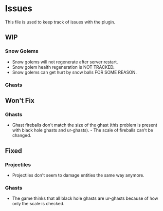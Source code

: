 # Issues

This file is used to keep track of issues with the plugin.

## WIP

### Snow Golems

- Snow golems will not regenerate after server restart.
- Snow golem health regeneration is NOT TRACKED.
- Snow golems can get hurt by snow balls FOR SOME REASON.

### Ghasts

## Won't Fix

### Ghasts

- Ghast fireballs don't match the size of the ghast (this problem is present with black hole ghasts and ur-ghasts). - The scale of fireballs can't be changed.

## Fixed

### Projectiles

- Projectiles don't seem to damage entities the same way anymore.

### Ghasts

- The game thinks that all black hole ghasts are ur-ghasts because of how only the scale is checked.
